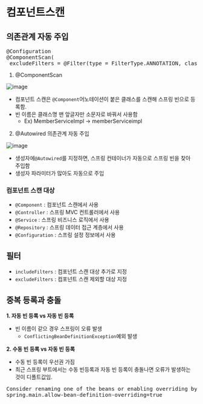 # 컴포넌트스캔

## 의존관계 자동 주입
<pre>
@Configuration
@ComponentScan(
 excludeFilters = @Filter(type = FilterType.ANNOTATION, classes = Configuration.class))
</pre>


1. @ComponentScan

![image](https://user-images.githubusercontent.com/59104703/164958775-518fb12b-98a0-4f6d-8388-dcc0379a2aec.png)
- 컴포넌트 스캔은 ```@Component```어노테이션이 붙은 클래스를 스캔해 스프링 빈으로 등록함.
- 빈 이름은 클래스명 맨 앞글자만 소문자로 바꿔서 사용함
  - Ex) MemberServiceImpl -> memberServiceimpl

2. @Autowired 의존관계 자동 주입

![image](https://user-images.githubusercontent.com/59104703/164958788-95c85ad1-68ac-4a6f-8589-004c9b2755ce.png)
- 생성자에```@Autowired```를 지정하면, 스프링 컨테이너가 자동으로 스프링 빈을 찾아 주입함
- 생성자 파라미터가 많아도 자동으로 주입

### 컴포넌트 스캔 대상
- ```@Component``` : 컴포넌트 스캔에서 사용
- ```@Controller``` : 스프링 MVC 컨트롤러에서 사용
- ```@Service``` : 스프링 비즈니스 로직에서 사용
- ```@Repository``` : 스프링 데이터 접근 계층에서 사용
- ```@Configuration``` : 스프링 설정 정보에서 사용

## 필터
- ```includeFilters``` : 컴포넌트 스캔 대상 추가로 지정
- ```excludeFilters``` : 컴포넌트 스캔 제외할 대상 지정

## 중복 등록과 충돌
__1. 자동 빈 등록 vs 자동 빈 등록__
- 빈 이름이 같으 경우 스프링이 오류 발생
  - ```ConflictingBeanDefinitionException```예외 발생

__2. 수동 빈 등록 vs 자동 빈 등록__
- 수동 빈 등록이 우선권 가짐
- 최근 스프링 부트에서는 수동 빈등록과 자동 빈 등록이 충돌나면 오류가 발생하는 것이 디폴트값임.
<pre>
Consider renaming one of the beans or enabling overriding by setting 
spring.main.allow-bean-definition-overriding=true
</pre>
